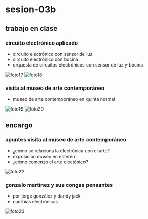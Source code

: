 # sesion-03b

## trabajo en clase
### circuito electrónico aplicado
- circuito electrónico con sensor de luz
- circuito electrónico con bocina
- orquesta de circuitos electrónicos con sensor de luz y bocina

![foto17](https://github.com/user-attachments/assets/a229eff2-9730-4c44-90d8-b20370cc8680)
![foto18](https://github.com/user-attachments/assets/251fa9e9-4619-494f-a632-ad9c42afed2a)

### visita al museo de arte contemporáneo
- museo de arte contemporáneo en quinta normal

![foto19](https://github.com/user-attachments/assets/31c52a92-ea47-4b32-ba07-a9b23b5ed794)
![foto20](https://github.com/user-attachments/assets/e1725458-b276-4181-9756-b477db835a50)

## encargo
### apuntes visita al museo de arte contemporáneo
- ¿cómo se relaciona la electrónica con el arte?
- exposición museo en estéreo
- ¿cómo comenzó el arte electónico?

![foto22](https://github.com/user-attachments/assets/7d167358-36c5-438d-985c-3fe520a0b53a)

### gonzalo martínez y sus congas pensantes
- por jorge gonzález y dandy jack
- cumbias electrónicas

![foto23](https://github.com/user-attachments/assets/12a8a261-94ed-46ee-937b-19d2443d4a4f)
